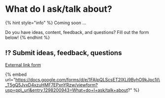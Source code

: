 # What do I ask/talk about?

{% hint style="info" %}
Coming soon ... 

Do you have ideas, content, feedback, and questions? Fill out the form below!
{% endhint %}

## ⁉ Submit ideas, feedback, questions

[External link form](https://docs.google.com/forms/d/e/1FAIpQLScsET2lXLj9ByhO9kJpc1il_T5gQ5JvxD4xzuHMF7EPxnYRzw/viewform?usp=pp_url&entry.1298200943=What+do+I+ask/talk+about?)

{% embed url="https://docs.google.com/forms/d/e/1FAIpQLScsET2lXLj9ByhO9kJpc1il\_T5gQ5JvxD4xzuHMF7EPxnYRzw/viewform?usp=pp\_url&entry.1298200943=What+do+I+ask/talk+about?" %}



